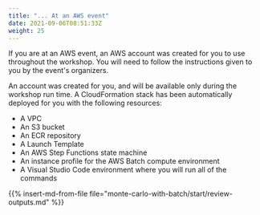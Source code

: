 ```yaml
---
title: "... At an AWS event"
date: 2021-09-06T08:51:33Z
weight: 25
---
```


If you are at an AWS event, an AWS account was created for you to use throughout the workshop. You will need to follow the instructions given to you by the event's organizers.

An account was created for you, and will be available only during the workshop run time. A CloudFormation stack has been automatically deployed for you with the following resources:

- A VPC
- An S3 bucket
- An ECR repository
- A Launch Template
- An AWS Step Functions state machine
- An instance profile for the AWS Batch compute environment
- A Visual Studio Code environment where you will run all of the commands

{{% insert-md-from-file file="monte-carlo-with-batch/start/review-outputs.md" %}}
